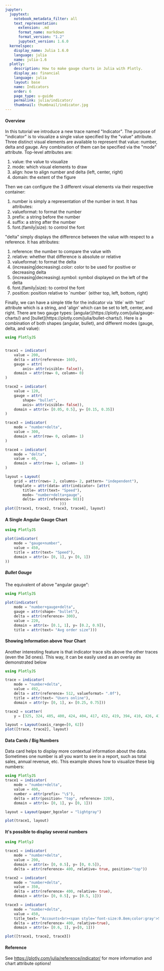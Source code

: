 ```yaml
---
jupyter:
  jupytext:
    notebook_metadata_filter: all
    text_representation:
      extension: .md
      format_name: markdown
      format_version: "1.2"
      jupytext_version: 1.6.0
  kernelspec:
    display_name: Julia 1.6.0
    language: julia
    name: julia-1.6
  plotly:
    description: How to make gauge charts in Julia with Plotly.
    display_as: financial
    language: julia
    layout: base
    name: Indicators
    order: 6
    page_type: u-guide
    permalink: julia/indicator/
    thumbnail: thumbnail/indicator.jpg
---
```


#### Overview

In this tutorial we introduce a new trace named "Indicator". The purpose of "indicator" is to visualize a single value specified by the "value" attribute.
Three distinct visual elements are available to represent that value: number, delta and gauge. Any combination of them can be specified via the "mode" attribute.
Top-level attributes are:
<ol>
<li>value: the value to visualize</li>
<li> mode: which visual elements to draw</li>
<li> align: how to align number and delta (left, center, right)</li>
<li> domain: the extent of the figure</li>
</ol>

Then we can configure the 3 different visual elements via their respective container:
<ol>
<li> number is simply a representation of the number in text. It has attributes:
<li> valueformat: to format the number</li>
<li> prefix: a string before the number</li>
<li> suffix: a string after the number </li>
<li> font.(family|size): to control the font</li>
</ol>
"delta" simply displays the difference between the value with respect to a reference. It has attributes:
<ol>
<li> reference: the number to compare the value with</li>
<li> relative: whether that difference is absolute or relative</li>
<li> valueformat: to format the delta</li>
<li> (increasing|decreasing).color: color to be used for positive or decreasing delta</li>
<li> (increasing|decreasing).symbol: symbol displayed on the left of the delta</li>
<li> font.(family|size): to control the font</li>
<li> position: position relative to `number` (either top, left, bottom, right)</li>
</ol>
Finally, we can have a simple title for the indicator via `title` with 'text' attribute which is a string, and 'align' which can be set to left, center, and right.
There are two gauge types: [angular](https://plotly.com/julia/gauge-charts/) and [bullet](https://plotly.com/julia/bullet-charts/). Here is a combination of both shapes (angular, bullet), and different modes (gauge, delta, and value):

```julia
using PlotlyJS


trace1 = indicator(
    value = 200,
    delta = attr(reference= 160),
    gauge = attr(
        axis= attr(visible= false)),
    domain = attr(row= 0, column= 0)
)

trace2 = indicator(
    value = 120,
    gauge = attr(
        shape= "bullet",
        axis= attr(visible= false)),
    domain = attr(x= [0.05, 0.5], y= [0.15, 0.35])
)

trace3 = indicator(
    mode = "number+delta",
    value = 300,
    domain = attr(row= 0, column= 1)
)

trace4 = indicator(
    mode = "delta",
    value = 40,
    domain = attr(row= 1, column= 1)
)

layout = Layout(
    grid = attr(rows= 2, columns= 2, pattern= "independent"),
    template = attr(data= attr(indicator= [attr(
        title= attr(text= "Speed"),
        mode= "number+delta+gauge",
        delta= attr(reference= 90))]
                         )))
plot([trace1, trace2, trace3, trace4], layout)
```

#### A Single Angular Gauge Chart

```julia
using PlotlyJS

plot(indicator(
    mode = "gauge+number",
    value = 450,
    title = attr(text= "Speed"),
    domain = attr(x= [0, 1], y= [0, 1])
))

```

##### Bullet Gauge

The equivalent of above "angular gauge":

```julia
using PlotlyJS

plot(indicator(
    mode = "number+gauge+delta",
    gauge = attr(shape= "bullet"),
    delta = attr(reference= 300),
    value = 220,
    domain = attr(x= [0.1, 1], y= [0.2, 0.9]),
    title = attr(text= "Avg order size")))

```

#### Showing Information above Your Chart

Another interesting feature is that indicator trace sits above the other traces (even the 3d ones). This way, it can be easily used as an overlay as demonstrated below

```julia
using PlotlyJS

trace = indicator(
    mode = "number+delta",
    value = 492,
    delta = attr(reference= 512, valueformat= ".0f"),
    title = attr(text= "Users online"),
    domain = attr(y= [0, 1], x= [0.25, 0.75]))

trace2 = scatter(
    y = [325, 324, 405, 400, 424, 404, 417, 432, 419, 394, 410, 426, 413, 419, 404, 408, 401, 377, 368, 361, 356, 359, 375, 397, 394, 418, 437, 450, 430, 442, 424, 443, 420, 418, 423, 423, 426, 440, 437, 436, 447, 460, 478, 472, 450, 456, 436, 418, 429, 412, 429, 442, 464, 447, 434, 457, 474, 480, 499, 497, 480, 502, 512, 492])

layout = Layout(xaxis_range=[0, 62])
plot([trace, trace2], layout)
```

#### Data Cards / Big Numbers

Data card helps to display more contextual information about the data. Sometimes one number is all you want to see in a report, such as total sales, annual revenue, etc. This example shows how to visualize these big numbers:

```julia
using PlotlyJS
trace1 = indicator(
    mode = "number+delta",
    value = 400,
    number = attr(prefix= "\$"),
    delta = attr(position= "top", reference= 320),
    domain = attr(x= [0, 1], y= [0, 1]))

layout = Layout(paper_bgcolor = "lightgray")

plot(trace1, layout)
```

#### It's possible to display several numbers

```julia
using PlotlyJ

trace1 = indicator(
    mode = "number+delta",
    value = 200,
    domain = attr(x= [0, 0.5], y= [0, 0.5]),
    delta = attr(reference= 400, relative= true, position="top"))

trace2 = indicator(
    mode = "number+delta",
    value = 350,
    delta = attr(reference= 400, relative= true),
    domain = attr(x= [0, 0.5], y= [0.5, 1]))

trace3 = indicator(
    mode = "number+delta",
    value = 450,
    title_text= "Accounts<br><span style='font-size:0.8em;color:gray'>Subtitle</span><br><span style='font-size:0.8em;color:gray'>Subsubtitle</span>",
    delta = attr(reference= 400, relative=true),
    domain = attr(x= [0.6, 1], y=[0, 1]))

plot([trace1, trace2, trace3])
```

#### Reference

See https://plotly.com/julia/reference/indicator/ for more information and chart attribute options!

